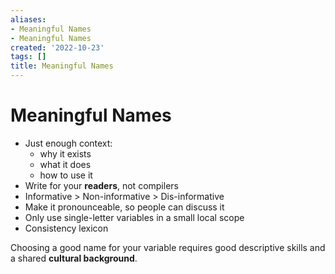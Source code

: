 ```yaml
---
aliases:
- Meaningful Names
- Meaningful Names
created: '2022-10-23'
tags: []
title: Meaningful Names
---
```


# Meaningful Names

- Just enough context:
	- why it exists
	- what it does
	- how to use it
- Write for your **readers**, not compilers
- Informative > Non-informative > Dis-informative
- Make it pronounceable, so people can discuss it
- Only use single-letter variables in a small local scope
- Consistency lexicon

Choosing a good name for your variable requires good descriptive skills and a shared **cultural background**.